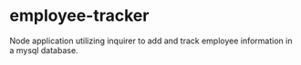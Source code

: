 # employee-tracker
Node application utilizing inquirer to add and track employee information in a mysql database.

